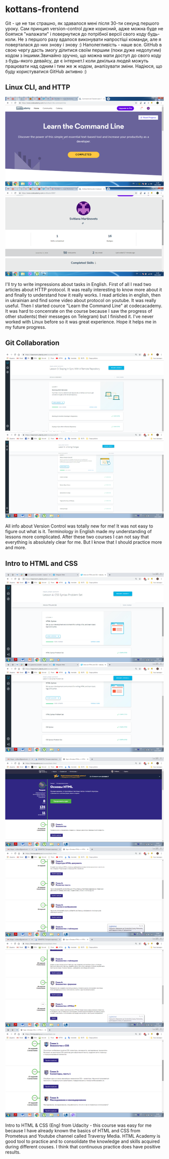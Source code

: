 # kottans-frontend
Git - це не так страшно, як здавалося мені після 30-ти секунд першого уроку. 
Сам принцип version-control дуже корисний, адже можна буде не боятися "налажати" і повернутися до потрібної версії свого коду будь-коли.
Не з першого разу вдалося виконувати напростіші команди, але я поверталася до них знову і знову :) 
Наполегливість - наше все.
GitHub в свою чергу дасть змогу ділитися своїм першим (поки дуже недолугим) кодом з іншими.Звичайно зручно, що можна мати доступ до свого коду з будь-якого девайсу, де є інтернет.І коли декілька людей можуть працювати над одним і тим же ж кодом, аналізувати зміни.
Надіюся, що буду користуватися GitHub активно :) 

## Linux CLI, and HTTP
![.](https://github.com/SvitlaM/kottans-frontend/blob/master/task_linux_cli/screenshot.png)
![.](https://github.com/SvitlaM/kottans-frontend/blob/master/task_linux_cli/screenshot1.png)

I'll try to write impressions about tasks in English.
First of all I read two articles about HTTP protocol. It was really interesting to know more about it and finally to understand how it really works. I read articles in english, then in ukrainian and find some video about protocol on youtube. It was really useful.
Then I started cource "Learn the Command Line" at codecacademy. It was hard to concenrate on the course because I saw the progress of other students( their messeges on Telegram) but I finished it. I've never worked with Linux before so it was great experience. Hope it helps me in my future progress.

## Git Collaboration

![.](https://github.com/SvitlaM/kottans-frontend/blob/master/task_git_collaboration/Screenshot_1.png)
![.](https://github.com/SvitlaM/kottans-frontend/blob/master/task_git_collaboration/Screenshot_2.png)     

All info about Version Control was totally new for me!
It was not easy to figure out what is it.
Terminology in English made my understanding of lessons more complicated.
After these two courses I can not say that everything is absolutely clear for me.
But I know that I should practice more and more.

## Intro to HTML and CSS

![.](https://github.com/SvitlaM/kottans-frontend/blob/master/task_html_css_intro/udemy1.png)
![.](https://github.com/SvitlaM/kottans-frontend/blob/master/task_html_css_intro/udemy2.png)

![.](https://github.com/SvitlaM/kottans-frontend/blob/master/task_html_css_intro/html1.png)
![.](https://github.com/SvitlaM/kottans-frontend/blob/master/task_html_css_intro/html2.png)
![.](https://github.com/SvitlaM/kottans-frontend/blob/master/task_html_css_intro/html3.png)
![.](https://github.com/SvitlaM/kottans-frontend/blob/master/task_html_css_intro/css.png)

Intro to HTML & CSS (Eng) from Udacity - this course was easy for me  because I have already known the basics of HTML and CSS from Prometeus and Youtube channel called Traversy Media. 
HTML Academy is  good tool to practice and  to consolidate the knowledge and skills acquired during different couses. I think that continuous practice does have positive results.
